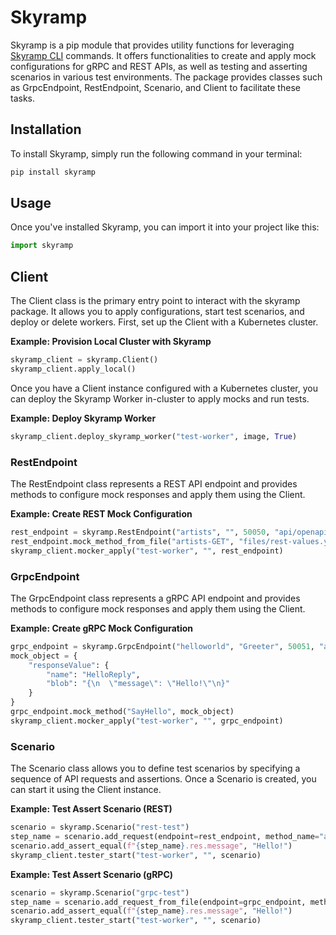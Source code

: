 # Skyramp
Skyramp is a pip module that provides utility functions for leveraging [Skyramp CLI](https://skyramp.dev/docs/reference/cli-commands/) commands. It offers functionalities to create and apply mock configurations for gRPC and REST APIs, as well as testing and asserting scenarios in various test environments. The package provides classes such as GrpcEndpoint, RestEndpoint, Scenario, and Client to facilitate these tasks.

## Installation
To install Skyramp, simply run the following command in your terminal:
```bash
pip install skyramp
```

## Usage
Once you've installed Skyramp, you can import it into your project like this:
```python
import skyramp
```

## Client
The Client class is the primary entry point to interact with the skyramp package. It allows you to apply configurations, start test scenarios, and deploy or delete workers. First, set up the Client with a Kubernetes cluster.

**Example: Provision Local Cluster with Skyramp**
```python
skyramp_client = skyramp.Client()
skyramp_client.apply_local()
```
Once you have a Client instance configured with a Kubernetes cluster, you can deploy the Skyramp Worker in-cluster to apply mocks and run tests.

**Example: Deploy Skyramp Worker**
```python
skyramp_client.deploy_skyramp_worker("test-worker", image, True)
```

### RestEndpoint
The RestEndpoint class represents a REST API endpoint and provides methods to configure mock responses and apply them using the Client.

**Example: Create REST Mock Configuration**
```python
rest_endpoint = skyramp.RestEndpoint("artists", "", 50050, "api/openapi/artists.yaml")
rest_endpoint.mock_method_from_file("artists-GET", "files/rest-values.yaml")
skyramp_client.mocker_apply("test-worker", "", rest_endpoint)
```

### GrpcEndpoint
The GrpcEndpoint class represents a gRPC API endpoint and provides methods to configure mock responses and apply them using the Client.

**Example: Create gRPC Mock Configuration**
```python
grpc_endpoint = skyramp.GrpcEndpoint("helloworld", "Greeter", 50051, "api/pb/helloworld.proto")
mock_object = {
    "responseValue": {
        "name": "HelloReply",
        "blob": "{\n  \"message\": \"Hello!\"\n}"
    }
}
grpc_endpoint.mock_method("SayHello", mock_object)
skyramp_client.mocker_apply("test-worker", "", grpc_endpoint)
```

### Scenario
The Scenario class allows you to define test scenarios by specifying a sequence of API requests and assertions. Once a Scenario is created, you can start it using the Client instance.

**Example: Test Assert Scenario (REST)**
```python
scenario = skyramp.Scenario("rest-test")
step_name = scenario.add_request(endpoint=rest_endpoint, method_name="artists-GET")
scenario.add_assert_equal(f"{step_name}.res.message", "Hello!")
skyramp_client.tester_start("test-worker", "", scenario)
```

**Example: Test Assert Scenario (gRPC)**
```python
scenario = skyramp.Scenario("grpc-test")
step_name = scenario.add_request_from_file(endpoint=grpc_endpoint, method_name="SayHello", request_file="files/grpc-request.yaml")
scenario.add_assert_equal(f"{step_name}.res.message", "Hello!")
skyramp_client.tester_start("test-worker", "", scenario)
```
